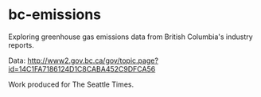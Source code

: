 bc-emissions
============

Exploring greenhouse gas emissions data from British Columbia's industry reports.

Data: http://www2.gov.bc.ca/gov/topic.page?id=14C1FA7186124D1C8CABA452C9DFCA56

Work produced for The Seattle Times.
